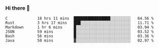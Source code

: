 ### Hi there 👋

<!--
**WShiBin/WShiBin** is a ✨ _special_ ✨ repository because its `README.md` (this file) appears on your GitHub profile.

Here are some ideas to get you started:

- 🔭 I’m currently working on ...
- 🌱 I’m currently learning ...
- 👯 I’m looking to collaborate on ...
- 🤔 I’m looking for help with ...
- 💬 Ask me about ...
- 📫 How to reach me: ...
- 😄 Pronouns: ...
- ⚡ Fun fact: ...
-->

<!--START_SECTION:waka-->

```text
C             18 hrs 11 mins  ████████████████░░░░░░░░░   64.56 %
Rust          3 hrs 17 mins   ███░░░░░░░░░░░░░░░░░░░░░░   11.71 %
Markdown      1 hr 6 mins     █░░░░░░░░░░░░░░░░░░░░░░░░   03.94 %
JSON          59 mins         █░░░░░░░░░░░░░░░░░░░░░░░░   03.52 %
Bash          56 mins         █░░░░░░░░░░░░░░░░░░░░░░░░   03.36 %
Java          50 mins         ▓░░░░░░░░░░░░░░░░░░░░░░░░   02.97 %
```

<!--END_SECTION:waka-->
